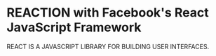 # REACTION with Facebook's React JavaScript Framework

REACT IS A JAVASCRIPT LIBRARY FOR BUILDING USER INTERFACES.
